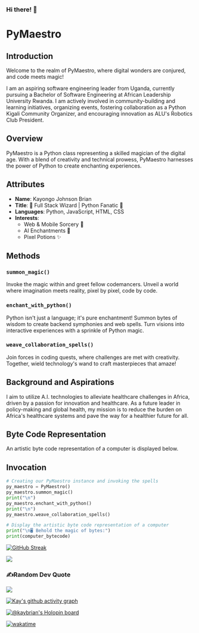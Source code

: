 ### Hi there! 👋

# PyMaestro

## Introduction
Welcome to the realm of PyMaestro, where digital wonders are conjured, and code meets magic!

I am an aspiring software engineering leader from Uganda, currently pursuing a Bachelor of Software Engineering at African Leadership University Rwanda. I am actively involved in community-building and learning initiatives, organizing events, fostering collaboration as a Python Kigali Community Organizer, and encouraging innovation as ALU's Robotics Club President.

## Overview
PyMaestro is a Python class representing a skilled magician of the digital age. With a blend of creativity and technical prowess, PyMaestro harnesses the power of Python to create enchanting experiences.

## Attributes
- **Name**: Kayongo Johnson Brian
- **Title**: 🚀 Full Stack Wizard | Python Fanatic 🐍
- **Languages**: Python, JavaScript, HTML, CSS
- **Interests**: 
  - Web & Mobile Sorcery 📱
  - AI Enchantments 🤖
  - Pixel Potions ✨

## Methods
### `summon_magic()`
Invoke the magic within and greet fellow codemancers. Unveil a world where imagination meets reality, pixel by pixel, code by code.

### `enchant_with_python()`
Python isn't just a language; it's pure enchantment! Summon bytes of wisdom to create backend symphonies and web spells. Turn visions into interactive experiences with a sprinkle of Python magic.

### `weave_collaboration_spells()`
Join forces in coding quests, where challenges are met with creativity. Together, wield technology's wand to craft masterpieces that amaze!

## Background and Aspirations
I aim to utilize A.I. technologies to alleviate healthcare challenges in Africa, driven by a passion for innovation and healthcare. As a future leader in policy-making and global health, my mission is to reduce the burden on Africa's healthcare systems and pave the way for a healthier future for all.

## Byte Code Representation
An artistic byte code representation of a computer is displayed below.

## Invocation
```python
# Creating our PyMaestro instance and invoking the spells
py_maestro = PyMaestro()
py_maestro.summon_magic()
print("\n")
py_maestro.enchant_with_python()
print("\n")
py_maestro.weave_collaboration_spells()

# Display the artistic byte code representation of a computer
print("\n🖥️ Behold the magic of bytes:")
print(computer_bytecode)
```

[![GitHub Streak](https://github-readme-streak-stats.herokuapp.com?user=kaybrian&theme=merko&hide_border=true&date_format=M%20j%5B%2C%20Y%5D)](https://git.io/streak-stats)

<a href="https://github.com/kaybrian/github-readme-stats">
  <img align="center" src="https://github-readme-stats.vercel.app/api?username=kaybrian&theme=dark&show_icons=true&count_private=true" “Kayongo’s GutHub Stats" />
</a>

### ✍️Random Dev Quote
![](https://quotes-github-readme.vercel.app/api?type=horizontal&theme=github_dark)

 [![Kay's github activity graph](https://github-readme-activity-graph.vercel.app/graph?username=kaybrian&bg_color=0d1117&color=708090&line=139ae1&point=ffffff&area=true&hide_border=true)](https://github.com/kaybrian/github-readme-activity-graph)

[![@kaybrian's Holopin board](https://holopin.me/kaybrian)](https://holopin.io/@kaybrian)

[![wakatime](https://wakatime.com/badge/user/27b84726-ae0d-450b-8469-ce080ab903c4.svg)](https://wakatime.com/@27b84726-ae0d-450b-8469-ce080ab903c4)
